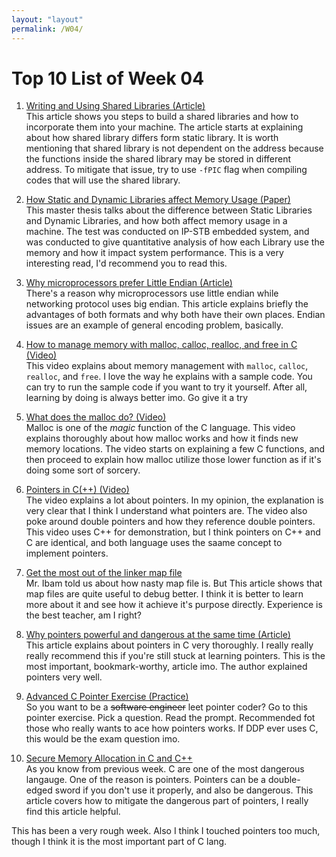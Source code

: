 ```yaml
---
layout: "layout"
permalink: /W04/
---
```


# Top 10 List of Week 04

1. [Writing and Using Shared Libraries (Article)](https://www.informit.com/articles/article.aspx?p=22424)<br>
This article shows you steps to build a shared libraries and how to incorporate
them into your machine. The article starts at explaining about how shared
library differs form static library. It is worth mentioning that shared library 
is not dependent on the address because the functions inside the shared library 
may be stored in different address. To mitigate that issue, try to use `-fPIC` 
flag when compiling codes that will use the shared library.

2. [How Static and Dynamic Libraries affect Memory Usage (Paper)](https://publications.lib.chalmers.se/records/fulltext/127837.pdf)<br>
This master thesis talks about the difference between Static Libraries and 
Dynamic Libraries, and how both affect memory usage in a machine. The test was 
conducted on IP-STB embedded system, and was conducted to give quantitative 
analysis of how each Library use the memory and how it impact system 
performance. This is a very interesting read, I'd recommend you to read this. 

3. [Why microprocessors prefer Little Endian (Article)](https://betterexplained.com/articles/understanding-big-and-little-endian-byte-order/)<br>
There's a reason why microprocessors use little endian while networking protocol
uses big endian. This article explains briefly the advantages of both formats 
and why both have their own places. Endian issues are an example of general
encoding problem, basically. 

4. [How to manage memory with malloc, calloc, realloc, and free in C (Video)](https://www.youtube.com/watch?v=lQP4X3odvHE)<br>
This video explains about memory management with `malloc`, `calloc`, `realloc`,
and `free`. I love the way he explains with a sample code. You can try to run
the sample code if you want to try it yourself. After all, learning by doing is
always better imo. Go give it a try

5. [What does the malloc do? (Video)](https://www.youtube.com/watch?v=HPDBOhiKaD8)<br>
Malloc is one of the *magic* function of the C language. This video explains 
thoroughly about how malloc works and how it finds new memory locations. The 
video starts on explaining a few C functions, and then proceed to explain how
malloc utilize those lower function as if it's doing some sort of sorcery. 

6. [Pointers in C(++) (Video)](https://www.youtube.com/watch?v=DTxHyVn0ODg)<br>
The video explains a lot about pointers. In my opinion, the explanation is very 
clear that I think I understand what pointers are. The video also poke around
double pointers and how they reference double pointers. This video uses C++ for
demonstration, but I think pointers on C++ and C are identical, and both
language uses the saame concept to implement pointers.

7. [Get the most out of the linker map file](https://interrupt.memfault.com/blog/get-the-most-out-of-the-linker-map-file)<br>
Mr. Ibam told us about how nasty map file is. But This article shows that map
files are quite useful to debug better. I think it is better to learn more about
it and see how it achieve it's purpose directly. Experience is the best teacher,
am I right?

8. [Why pointers powerful and dangerous at the same time (Article)](http://wrigstad.com/ioopm18/pointers.html)<br>
This article explains about pointers in C very thoroughly. I really really
really recommend this if you're still stuck at learning pointers. This is the
most important, bookmark-worthy, article imo. The author explained pointers
very well.

9. [Advanced C Pointer Exercise (Practice)](https://www.geeksforgeeks.org/c-language-2-gq/advanced-pointer-c-gq/)<br>
So you want to be a ~~software engineer~~ leet pointer coder? Go to this pointer
exercise. Pick a question. Read the prompt. Recommended fot those who really
wants to ace how pointers works. If DDP ever uses C, this would be the exam
question imo.

10. [Secure Memory Allocation in C and C++](https://www.codeproject.com/Articles/13853/Secure-Coding-Best-Practices-for-Memory-Allocation)<br>
As you know from previous week. C are one of the most dangerous langauge. One of
the reason is pointers. Pointers can be a double-edged sword if you don't use it
properly, and also be dangerous. This article covers how to mitigate the
dangerous part of pointers, I really find this article helpful.

This has been a very rough week. Also I think I touched pointers too much,
though I think it is the most important part of C lang.

